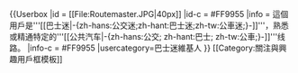 {{Userbox
|id       = [[File:Routemaster.JPG|40px]]
|id-c     = #FF9955
|info     = 這個用戶是'''[[巴士迷|-{zh-hans:公交迷;zh-hant:巴士迷;zh-tw:公車迷;}-]]'''，熟悉或精通特定的'''[[公共汽车|-{zh-hans:公交; zh-hant:巴士; zh-tw:公車;}-]]'''线路。
|info-c        = #FF9955
|usercategory=巴士迷維基人
}}<noinclude>
[[Category:關注與興趣用戶框模板]]
</noinclude>